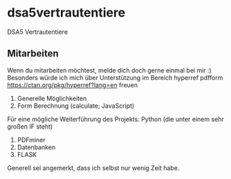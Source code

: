 # dsa5vertrautentiere
DSA5 Vertrautentiere

## Mitarbeiten
Wenn du mitarbeiten möchtest, melde dich doch gerne einmal bei mir :)
Besonders würde ich mich über Unterstützung im Bereich hyperref pdfform https://ctan.org/pkg/hyperref?lang=en freuen
1. Generelle Möglichkeiten
2. Form Berechnung (calculate; JavaScript)

Für eine mögliche Weiterführung des Projekts: Python (die unter einem sehr großen IF steht)
1. PDFminer
2. Datenbanken
3. FLASK

Generell sei angemerkt, dass ich selbst nur wenig Zeit habe.
